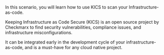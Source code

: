 In this scenario, you will learn how to use KICS to scan your Infrastructure-as-code.

Keeping Infrastructure as Code Secure (KICS) is an open source project by Checkmarx to find security vulnerabilities, compliance issues, and infrastructure misconfigurations.

It can be integrated early in the development cycle of your infrastructure-as-code, and is a must-have for any cloud native project.